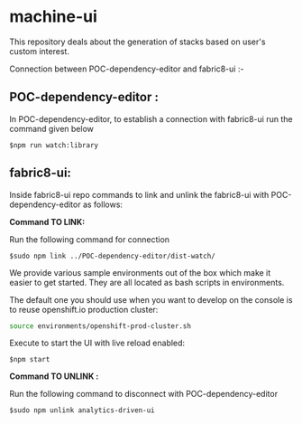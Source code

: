 # machine-ui
This repository deals about the generation of stacks based on user's custom interest.

Connection between POC-dependency-editor and fabric8-ui :-

## POC-dependency-editor :

In POC-dependency-editor, to establish a connection with fabric8-ui run the command given below

`$npm run watch:library`


## fabric8-ui:

Inside fabric8-ui repo commands to link and unlink the fabric8-ui with POC-dependency-editor as follows:

**Command TO LINK:**

Run the following command for connection

`$sudo npm link ../POC-dependency-editor/dist-watch/`


We provide various sample environments out of the box which make it easier to get started. They are all located as bash scripts in environments.

The default one you should use when you want to develop on the console is to reuse openshift.io production cluster:

```bash
source environments/openshift-prod-cluster.sh
```

Execute to start the UI with live reload enabled:

`$npm start`

**Command TO UNLINK :**

Run the following command to disconnect with POC-dependency-editor

`$sudo npm unlink analytics-driven-ui`



